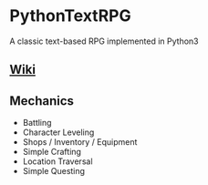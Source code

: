 # PythonTextRPG
A classic text-based RPG implemented in Python3


## [Wiki](https://github.com/ihave13digits/PythonTextRPG/wiki/home)

## Mechanics

- Battling
- Character Leveling
- Shops / Inventory / Equipment
- Simple Crafting
- Location Traversal
- Simple Questing
